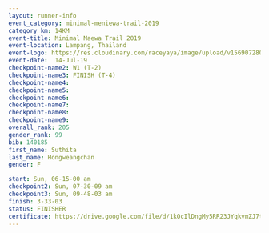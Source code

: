 ```yaml
---
layout: runner-info 
event_category: minimal-meniewa-trail-2019 
category_km: 14KM 
event-title: Minimal Maewa Trail 2019 
event-location: Lampang, Thailand 
event-logo: https://res.cloudinary.com/raceyaya/image/upload/v1569072805/logo/minimal-trail_ktnvsp.jpg 
event-date:  14-Jul-19 
checkpoint-name2: W1 (T-2) 
checkpoint-name3: FINISH (T-4) 
checkpoint-name4: 
checkpoint-name5: 
checkpoint-name6: 
checkpoint-name7: 
checkpoint-name8: 
checkpoint-name9: 
overall_rank: 205
gender_rank: 99
bib: 140185
first_name: Suthita
last_name: Hongweangchan
gender: F

start: Sun, 06-15-00 am
checkpoint2: Sun, 07-30-09 am
checkpoint3: Sun, 09-48-03 am
finish: 3-33-03
status: FINISHER
certificate: https://drive.google.com/file/d/1kOcIlDngMy5RR23JYqkvmZJ7t2J3tLl_/view?usp=sharing
---
```

